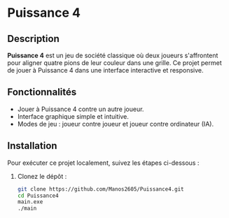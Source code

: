 # Puissance 4

## Description
**Puissance 4** est un jeu de société classique où deux joueurs s'affrontent pour aligner quatre pions de leur couleur dans une grille. Ce projet permet de jouer à Puissance 4 dans une interface interactive et responsive.

## Fonctionnalités
- Jouer à Puissance 4 contre un autre joueur.
- Interface graphique simple et intuitive.
- Modes de jeu : joueur contre joueur et joueur contre ordinateur (IA).

## Installation
Pour exécuter ce projet localement, suivez les étapes ci-dessous :

1. Clonez le dépôt :
   ```bash
   git clone https://github.com/Manos2605/Puissance4.git
   cd Puissance4
   main.exe
   ./main
